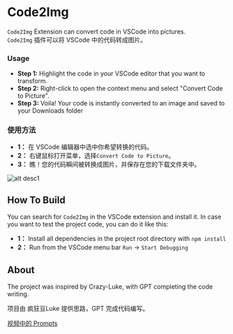 # Code2Img

`Code2Img`  Extension can convert code in VSCode into pictures.  
`Code2Img` 插件可以将 VSCode 中的代码转成图片。


### Usage

- **Step 1:** Highlight the code in your VSCode editor that you want to transform.
- **Step 2:** Right-click to open the context menu and select "Convert Code to Picture".
- **Step 3:** Voila! Your code is instantly converted to an image and saved to your Downloads folder

### 使用方法

- **1：** 在 VSCode 编辑器中选中你希望转换的代码。
- **2：** 右键鼠标打开菜单，选择`Convert Code to Picture`。
- **3：** 瞧！您的代码瞬间被转换成图片，并保存在您的下载文件夹中。


![alt desc1](https://raw.githubusercontent.com/crazy-luke/img/main/convert.jpg)

## How To Build
You can search for `Code2Img` in the VSCode extension and install it.
In case you want to test the project code, you can do it like this:

- **1：** Install all dependencies in the project root directory with `npm install`
- **2：** Run from the VSCode menu bar `Run` -> `Start Debugging`


## About
The project was inspired by Crazy-Luke, with GPT completing the code writing.

项目由 疯狂豆Luke 提供思路，GPT 完成代码编写。 

[视频中的 Prompts](./prompts.md)
